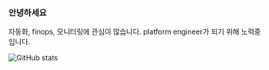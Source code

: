 ### 안녕하세요

자동화, finops, 모니터링에 관심이 많습니다. platform engineer가 되기 위해 노력중입니다. <br>

![GitHub stats](https://github-readme-stats.vercel.app/api?username=hyeongbin96&show_icons=true&theme=merko)
